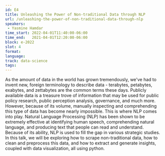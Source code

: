 ```yaml
---
id: E4
title: Unleashing the Power of Non-traditional Data through NLP
url: /unleashing-the-power-of-non-traditional-data-through-nlp
speakers:
 - Yasmine Hamdar
time_start: 2022-04-01T11:40:00-06:00
time_end:   2021-04-01T12:20:00-06:00
block: e-2022
slot: 4
format: 
language: 
track: data-science
tags:
---
```


As the amount of data in the world has grown tremendously, we've had to invent new, foreign terminology to describe data - terabytes, petabytes, exabytes, and zettabytes are the common terms these days. Publicly available data is a treasure trove of information that may be used for public policy research, public perception analysis, governance, and much more. However, because of its volume, manually inspecting and comprehending this type of data has become nearly impossible. This is where NLP comes into play. Natural Language Processing (NLP) has been shown to be extremely effective at identifying human speech, comprehending natural language, and producing text that people can read and understand. Because of its ability, NLP is used to fill the gap in various strategic studies. In this talk, we will be exploring how to scrape non-traditional data, how to clean and preprocess this data, and how to extract and generate insights, coupled with data visualization, all using python.

